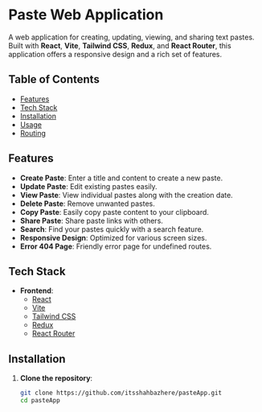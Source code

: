 # Paste Web Application

A web application for creating, updating, viewing, and sharing text pastes. Built with **React**, **Vite**, **Tailwind CSS**, **Redux**, and **React Router**, this application offers a responsive design and a rich set of features.

## Table of Contents

- [Features](#features)
- [Tech Stack](#tech-stack)
- [Installation](#installation)
- [Usage](#usage)
- [Routing](#routing)

## Features

- **Create Paste**: Enter a title and content to create a new paste.
- **Update Paste**: Edit existing pastes easily.
- **View Paste**: View individual pastes along with the creation date.
- **Delete Paste**: Remove unwanted pastes.
- **Copy Paste**: Easily copy paste content to your clipboard.
- **Share Paste**: Share paste links with others.
- **Search**: Find your pastes quickly with a search feature.
- **Responsive Design**: Optimized for various screen sizes.
- **Error 404 Page**: Friendly error page for undefined routes.

## Tech Stack

- **Frontend**:
  - [React](https://reactjs.org/)
  - [Vite](https://vitejs.dev/)
  - [Tailwind CSS](https://tailwindcss.com/)
  - [Redux](https://redux.js.org/)
  - [React Router](https://reactrouter.com/)

## Installation

1. **Clone the repository**:

   ```bash
   git clone https://github.com/itsshahbazhere/pasteApp.git
   cd pasteApp
